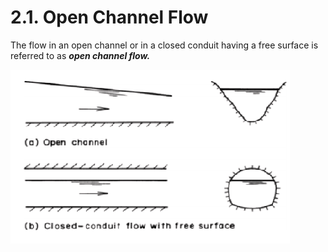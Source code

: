 # 2.1. Open Channel Flow

The flow in an open channel or in a closed conduit having a free surface is referred to as _**open channel flow.**_

![](../.gitbook/assets/openchannelflow%20%281%29.png)

